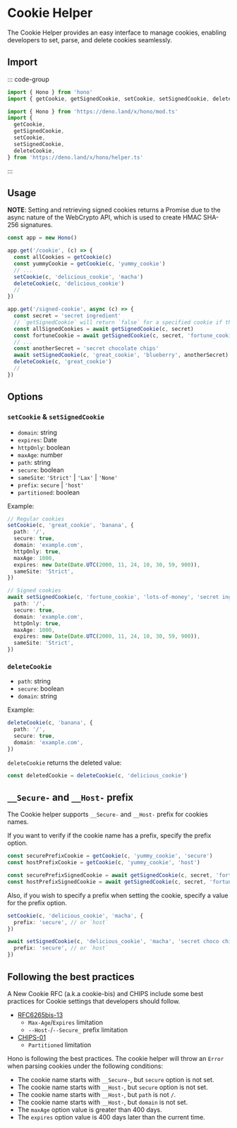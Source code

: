 # Cookie Helper

The Cookie Helper provides an easy interface to manage cookies, enabling developers to set, parse, and delete cookies seamlessly.

## Import

::: code-group

```ts [npm]
import { Hono } from 'hono'
import { getCookie, getSignedCookie, setCookie, setSignedCookie, deleteCookie } from 'hono/cookie'
```

```ts [Deno]
import { Hono } from 'https://deno.land/x/hono/mod.ts'
import {
  getCookie,
  getSignedCookie,
  setCookie,
  setSignedCookie,
  deleteCookie,
} from 'https://deno.land/x/hono/helper.ts'
```

:::

## Usage

**NOTE**: Setting and retrieving signed cookies returns a Promise due to the async nature of the WebCrypto API, which is used to create HMAC SHA-256 signatures.

```ts
const app = new Hono()

app.get('/cookie', (c) => {
  const allCookies = getCookie(c)
  const yummyCookie = getCookie(c, 'yummy_cookie')
  // ...
  setCookie(c, 'delicious_cookie', 'macha')
  deleteCookie(c, 'delicious_cookie')
  //
})

app.get('/signed-cookie', async (c) => {
  const secret = 'secret ingredient'
  // `getSignedCookie` will return `false` for a specified cookie if the signature was tampered with or is invalid
  const allSignedCookies = await getSignedCookie(c, secret)
  const fortuneCookie = await getSignedCookie(c, secret, 'fortune_cookie')
  // ...
  const anotherSecret = 'secret chocolate chips'
  await setSignedCookie(c, 'great_cookie', 'blueberry', anotherSecret)
  deleteCookie(c, 'great_cookie')
  //
})
```

## Options

### `setCookie` & `setSignedCookie`

- `domain`: string
- `expires`: Date
- `httpOnly`: boolean
- `maxAge`: number
- `path`: string
- `secure`: boolean
- `sameSite`: `'Strict'` | `'Lax'` | `'None'`
- `prefix`: `secure` | `'host'`
- `partitioned`: boolean

Example:

```ts
// Regular cookies
setCookie(c, 'great_cookie', 'banana', {
  path: '/',
  secure: true,
  domain: 'example.com',
  httpOnly: true,
  maxAge: 1000,
  expires: new Date(Date.UTC(2000, 11, 24, 10, 30, 59, 900)),
  sameSite: 'Strict',
})

// Signed cookies
await setSignedCookie(c, 'fortune_cookie', 'lots-of-money', 'secret ingredient', {
  path: '/',
  secure: true,
  domain: 'example.com',
  httpOnly: true,
  maxAge: 1000,
  expires: new Date(Date.UTC(2000, 11, 24, 10, 30, 59, 900)),
  sameSite: 'Strict',
})
```

### `deleteCookie`

- `path`: string
- `secure`: boolean
- `domain`: string

Example:

```ts
deleteCookie(c, 'banana', {
  path: '/',
  secure: true,
  domain: 'example.com',
})
```

`deleteCookie` returns the deleted value:

```ts
const deletedCookie = deleteCookie(c, 'delicious_cookie')
```

## `__Secure-` and `__Host-` prefix

The Cookie helper supports `__Secure-` and `__Host-` prefix for cookies names.

If you want to verify if the cookie name has a prefix, specify the prefix option.

```ts
const securePrefixCookie = getCookie(c, 'yummy_cookie', 'secure')
const hostPrefixCookie = getCookie(c, 'yummy_cookie', 'host')

const securePrefixSignedCookie = await getSignedCookie(c, secret, 'fortune_cookie', 'secure')
const hostPrefixSignedCookie = await getSignedCookie(c, secret, 'fortune_cookie', 'host')
```

Also, if you wish to specify a prefix when setting the cookie, specify a value for the prefix option.

```ts
setCookie(c, 'delicious_cookie', 'macha', {
  prefix: 'secure', // or `host`
})

await setSignedCookie(c, 'delicious_cookie', 'macha', 'secret choco chips', {
  prefix: 'secure', // or `host`
})
```

## Following the best practices

A New Cookie RFC (a.k.a cookie-bis) and CHIPS include some best practices for Cookie settings that developers should follow.

- [RFC6265bis-13](https://datatracker.ietf.org/doc/html/draft-ietf-httpbis-rfc6265bis-13)
  - `Max-Age`/`Expires` limitation
  - `--Host-`/`--Secure_` prefix limitation
- [CHIPS-01](https://www.ietf.org/archive/id/draft-cutler-httpbis-partitioned-cookies-01.html)
  - `Partitioned` limitation

Hono is following the best practices.
The cookie helper will throw an `Error` when parsing cookies under the following conditions:

- The cookie name starts with `__Secure-`, but `secure` option is not set.
- The cookie name starts with `__Host-`, but `secure` option is not set.
- The cookie name starts with `__Host-`, but `path` is not `/`.
- The cookie name starts with `__Host-`, but `domain` is not set.
- The `maxAge` option value is greater than 400 days.
- The `expires` option value is 400 days later than the current time.
